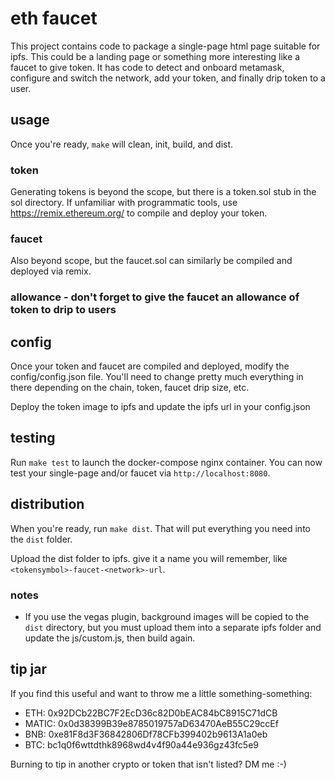 
# eth faucet
This project contains code to package a single-page html page suitable for ipfs. This could be a landing page or something more interesting like a faucet to give token. It has code to detect and onboard metamask, configure and switch the network, add your token, and finally drip token to a user.

## usage
Once you're ready, `make` will clean, init, build, and dist.

### token
Generating tokens is beyond the scope, but there is a token.sol stub in the sol directory. If unfamiliar with programmatic tools, use https://remix.ethereum.org/ to compile and deploy your token. 

### faucet
Also beyond scope, but the faucet.sol can similarly be compiled and deployed via remix.

### allowance - don't forget to give the faucet an allowance of token to drip to users

## config
Once your token and faucet are compiled and deployed, modify the config/config.json file. You'll need to change pretty much everything in there depending on the chain, token, faucet drip size, etc.

Deploy the token image to ipfs and update the ipfs url in your config.json

## testing
Run `make test` to launch the docker-compose nginx container. You can now test your single-page and/or faucet via `http://localhost:8080`.

## distribution
When you're ready, run `make dist`. That will put everything you need into the `dist` folder. 

Upload the dist folder to ipfs. give it a name you will remember, like `<tokensymbol>-faucet-<network>-url`.

### notes
- If you use the vegas plugin, background images will be copied to the `dist` directory, but you must upload them into a separate ipfs folder and update the js/custom.js, then build again.

## tip jar
If you find this useful and want to throw me a little something-something:

- ETH: 0x92DCb22BC7F2EcD36c82D0bEAC84bC8915C71dCB
- MATIC: 0x0d38399B39e8785019757aD63470AeB55C29ccEf
- BNB: 0xe81F8d3F36842806Df78CFb399402b9613A1a0eb
- BTC: bc1q0f6wttdthk8968wd4v4f90a44e936gz43fc5e9

Burning to tip in another crypto or token that isn't listed? DM me :-)

